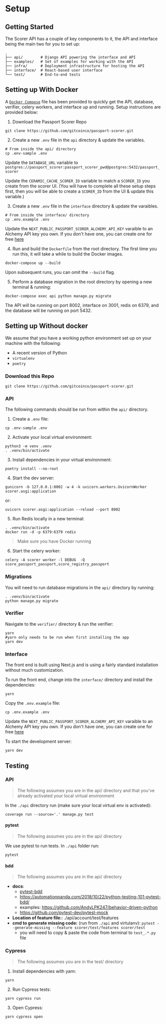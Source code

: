 # Setup

## Getting Started

The Scorer API has a couple of key components to it, the API and interface being
the main two for you to set up:

```shell
.
├── api/        # Django API powering the interface and API
├── examples/   # Set of examples for working with the API
├── infra/      # Deployment infrastructure for hosting the API
├── interface/  # React-based user interface
└── test/       # End-to-end tests
```

## Setting up With Docker
A [`Docker Compose`](./docker-compose.yml) file has been provided to quickly get the API, database, verifier, celery workers, and interface
up and running. Setup instructions are provided below:

1. Download the Passport Scorer Repo

```shell
git clone https://github.com/gitcoinco/passport-scorer.git
```

2. Create a new `.env` file in the `api` directory & update the variables.

```shell
# From inside the api/ directory
cp .env-sample .env
```
Update the `DATABASE_URL` variable to `postgres://passport_scorer:passport_scorer_pwd@postgres:5432/passport_scorer`

Update the `CERAMIC_CACHE_SCORER_ID` variable to match a `SCORER_ID` you create from the scorer UI.
   (You will have to complete all these setup steps first, then you will be able to create a `SCORER_ID` from the UI & update this variable.)

3. Create a new `.env` file in the `interface` directory & update the varaibles.
```shell
# From inside the interface/ directory
cp .env.example .env
```
Update the `NEXT_PUBLIC_PASSPORT_SCORER_ALCHEMY_API_KEY` varaible to an Alchemy API key you own. If you don't have one, you can create one for free [here](https://docs.alchemy.com/reference/api-overview)


4. Run and build the `Dockerfile` from the root directory. The first time you run this, it will take
   a while to build the Docker images.

```
docker-compose up --build
```
Upon subsequent runs, you can omit the `--build` flag.

5. Perform a database migration in the root directory by opening a new terminal & running:

```shell
docker-compose exec api python manage.py migrate
```

The API will be running on port 8002, interface on 3001, redis on 6379, and the database will be running on port 5432.



## Setting up Without docker

We assume that you have a working python environment set up on your machine with
the following:

- A recent version of Python
- `virtualenv`
- `poetry`

### Download this Repo

```shell
git clone https://github.com/gitcoinco/passport-scorer.git
```

### API

The following commands should be run from within the `api/` directory.

1. Create a `.env` file:

```shell
cp .env-sample .env
```

2. Activate your local virtual environment:

```shell
python3 -m venv .venv
. .venv/bin/activate
```

3. Install dependencies in your virtual environment:

```shell
poetry install --no-root
```


4. Start the dev server:

```shell
gunicorn -b 127.0.0.1:8002 -w 4 -k uvicorn.workers.UvicornWorker scorer.asgi:application
```

or:

```shell
uvicorn scorer.asgi:application --reload --port 8002
```

5. Run Redis locally in a new terminal:

```shell
. .venv/bin/activate
docker run -d -p 6379:6379 redis
```

> Make sure you have Docker running

6. Start the celery worker:

```shell
celery -A scorer worker -l DEBUG  -Q score_passport_passport,score_registry_passport
```

### Migrations

You will need to run database migrations in the `api/` directory by running:

```shell
. .venv/bin/activate
python manage.py migrate
```

### Verifier

Navigate to the `verifier/` directory & run the verifier:
```shell
yarn
#yarn only needs to be run when first installing the app
yarn dev
```

### Interface

The front end is built using Next.js and is using a fairly standard installation
without much customization.

To run the front end, change into the `interface/` directory and install the
dependencies:

```
yarn
```

Copy the `.env.example` file:

```shell
cp .env.example .env
```

Update the `NEXT_PUBLIC_PASSPORT_SCORER_ALCHEMY_API_KEY` varaible to an Alchemy API key you own. If you don't have one, you can create one for free [here](https://docs.alchemy.com/reference/api-overview)

To start the development server:

```
yarn dev
```

## Testing

### API

> The following assumes you are in the api/ directory and that you've already activated your local virtual environment

In the `./api` directory run (make sure your local virtual env is activated):

```
coverage run --source='.' manage.py test
```

#### pytest

> The following assumes you are in the api/ directory

We use pytest to run tests. In `./api` folder run:

```shell
pytest
```

#### bdd

> The following assumes you are in the api/ directory

- **docs**:
  - [pytest-bdd](https://pytest-bdd.readthedocs.io/en/latest/#advanced-code-generation)
  - https://automationpanda.com/2018/10/22/python-testing-101-pytest-bdd/
  - examples: https://github.com/AndyLPK247/behavior-driven-python
  - https://github.com/pytest-dev/pytest-mock
- **Location of feature file:**: ./api/account/test/features
- **cmd to generate missing code:** (run from `./api` and virtulanv): `pytest --generate-missing --feature scorer/test/features scorer/test`
  - you will need to copy & paste the code from terminal to `test_.*.py` file

### Cypress

> The following assumes you are in the test/ directory

1. Install dependencies with yarn:

```shell
yarn
```

2. Run Cypress tests:

```shell
yarn cypress run
```

3. Open Cypress:

```shell
yarn cypress open
```
